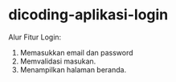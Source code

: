 # dicoding-aplikasi-login
Alur Fitur Login:
1. Memasukkan email dan password
2. Memvalidasi masukan.
3. Menampilkan halaman beranda.

